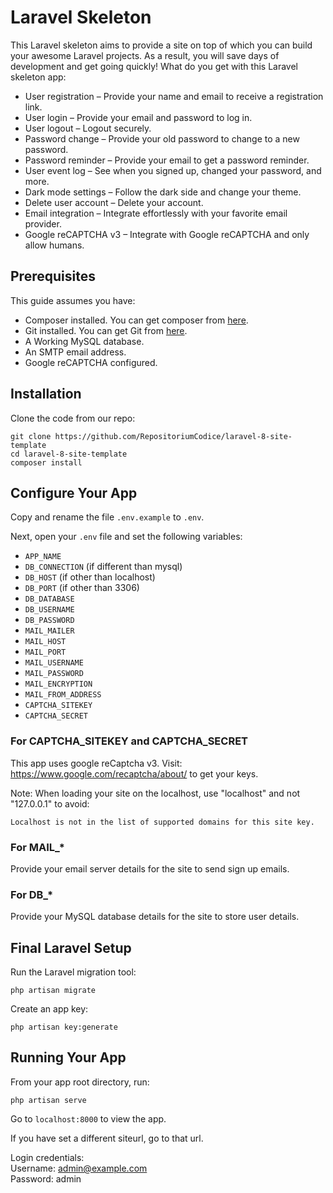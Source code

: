 # Laravel Skeleton
This Laravel skeleton aims to provide a site on top of which you can build your awesome Laravel projects. As a result, you will save days of development and get going quickly!
What do you get with this Laravel skeleton app:
-	User registration – Provide your name and email to receive a registration link.
-	User login – Provide your email and password to log in.
-	User logout – Logout securely.
-	Password change – Provide your old password to change to a new password.
-	Password reminder – Provide your email to get a password reminder.
-	User event log – See when you signed up, changed your password, and more.
-	Dark mode settings – Follow the dark side and change your theme.
-	Delete user account – Delete your account.
-	Email integration – Integrate effortlessly with your favorite email provider.
-	Google reCAPTCHA v3 – Integrate with Google reCAPTCHA and only allow humans.

## Prerequisites
This guide assumes you have:
- Composer installed. You can get composer from [here](https://getcomposer.org/).
- Git installed. You can get Git from [here](https://docs.github.com/en/get-started/quickstart/set-up-git).  
- A Working MySQL database.
- An SMTP email address.
- Google reCAPTCHA configured.

## Installation

Clone the code from our repo:
```
git clone https://github.com/RepositoriumCodice/laravel-8-site-template
cd laravel-8-site-template
composer install
```

## Configure Your App

Copy and rename the file `.env.example` to `.env`.

Next, open your `.env` file and set the following variables:
- `APP_NAME`
- `DB_CONNECTION` (if different than mysql)
- `DB_HOST` (if other than localhost)
- `DB_PORT` (if other than 3306)
- `DB_DATABASE`
- `DB_USERNAME`
- `DB_PASSWORD`
- `MAIL_MAILER`
- `MAIL_HOST`
- `MAIL_PORT`
- `MAIL_USERNAME`
- `MAIL_PASSWORD`
- `MAIL_ENCRYPTION`
- `MAIL_FROM_ADDRESS`
- `CAPTCHA_SITEKEY`
- `CAPTCHA_SECRET`

### For CAPTCHA_SITEKEY and CAPTCHA_SECRET

This app uses google reCaptcha v3. Visit: https://www.google.com/recaptcha/about/ to get your keys.

Note: When loading your site on the localhost, use "localhost" and not "127.0.0.1" to avoid:
```
Localhost is not in the list of supported domains for this site key.
```

### For MAIL_* 

Provide your email server details for the site to send sign up emails.

### For DB_*

Provide your MySQL database details for the site to store user details.

## Final Laravel Setup

Run the Laravel migration tool:
```
php artisan migrate
```

Create an app key:
```
php artisan key:generate
```
## Running Your App

From your app root directory, run:

```
php artisan serve
```
Go to `localhost:8000` to view the app.

If you have set a different siteurl, go to that url.

Login credentials:  
Username: admin@example.com  
Password: admin
